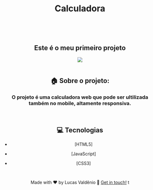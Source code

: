 <h1 align="center"> Calculadora </h1>
<br>
<br> 
<br>
<h2 align="center"> Este é o meu primeiro projeto </h2>

<div align="center" width="500"><img src="https://github.com/Valdeniodev/Primeiro-Projeto-Calculadora-Digital/blob/main/assets/Natural_Mockup_Freebie_Lead_Magnet_Facebook_Post-removebg-preview.png?raw=true"><div/>
  <br>
  
  ## :house: Sobre o projeto:
  
<h3>O projeto é uma calculadora web que pode ser ultilizada também no mobile, altamente responsiva.</h3>
<br>


## :computer: Tecnologias

- [HTML5] 
- [JavaScript] 
- [CSS3] 
  
  <br>
  
Made with ♥ by Lucas Valdênio :wave: [Get in touch!](https://www.linkedin.com/in/lucasvald%C3%AAnio/)
t


